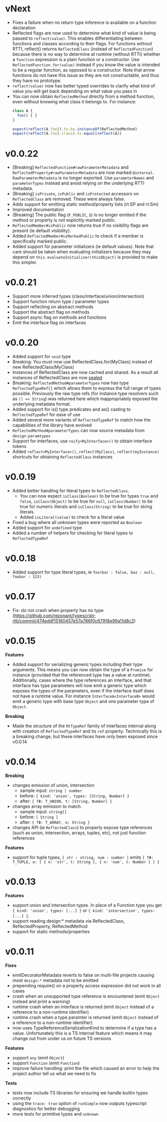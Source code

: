 # vNext
- Fixes a failure when no return type inference is available on a function declaration
- Reflected flags are now used to determine what kind of value is being passed to `reflect(value)`. This enables 
  differentiating between functions and classes according to their flags. For functions without RTTI, reflect() returns
  `ReflectedClass` (instead of `ReflectedFunction`) because there is no way to determine at runtime (without RTTI)
  whether a `function` expression is a plain function or a constructor. Use `ReflectedFunction.for(value)` instead if 
  you know the value is intended to be a regular function, as opposed to a constructor. Note that arrow functions do 
  not have this issue as they are not constructable, and thus they have no prototype.
- `reflect(value)` now has better typed overrides to clarify what kind of value you will get back depending on what value
  you pass in
- You can now obtain `ReflectedMethod` directly from a method function, even without knowing what class it belongs to.
  For instance:
  ```typescript
  class A {
    foo() { }
  }

  expect(reflect(A.foo)).to.be.instanceOf(ReflectedMethod)
  expect(reflect(A.foo).class).to.equal(reflect(A))
  ```

# v0.0.22

- [Breaking] `ReflectedFunction#rawParameterMetadata` and `ReflectedProperty#rawParameterMetadata` are now marked 
  `@internal`. `RawParameterMetadata` is no longer exported. Use `parameterNames` and `parameterTypes` instead and 
  avoid relying on the underlying RTTI metadata.
- [Breaking] `isPrivate`, `isPublic` and `isProtected` accessors on `ReflectedClass` are removed. These were always 
  false.
- Adds support for emitting static method/property lists (rt:SP and rt:Sm)
- Improved documentation
- [Breaking] The public flag (`F_PUBLIC`, `$`) is no longer emitted if the method or property is not explicitly marked public.
- `ReflectedMember#isPublic` now returns true if no visibility flags are present (ie default visibility).
- Added `ReflectedMember#isMarkedPublic` to check if a member is specifically marked public.
- Added support for parameter initializers (ie default values). Note that care should be taken when evaluating initializers
  because they may depend on `this`. `evaluateInitializer(thisObject)` is provided to make this simpler.

# v0.0.21
- Support more inferred types (class/interface/union/intersection)
- Support function return type / parameter types
- Support reflecting on abstract methods
- Support the abstract flag on methods
- Support async flag on methods and functions
- Emit the interface flag on interfaces

# v0.0.20

- Added support for `void` type
- Breaking: You must now use ReflectedClass.for(MyClass) instead of new ReflectedClass(MyClass)
- Instances of ReflectedClass are now cached and shared. As a result all 
  instances of ReflectedClass are now [sealed](https://developer.mozilla.org/en-US/docs/Web/JavaScript/Reference/Global_Objects/Object/seal)
- Breaking: `ReflectedMethod#parameterTypes` now has type `ReflectedTypeRef[]` 
  which allows them to express the full range of types possible. Previously the raw type refs (for instance type 
  resolvers such as `() => String`) was returned here which inappropriately exposed the underlying metadata format.
- Added support for is() type predicates and as() casting to `ReflectedTypeRef` 
  for ease of use
- Added several more variants of `ReflectedTypeRef` to match how the 
  capabilities of the library have evolved
- `ReflectedMethod#parameterTypes` can now source metadata from `design:paramtypes`
- Support for interfaces, use `reify<MyInterface>()` to obtain interface tokens
- Added `reflect<MyInterface>()`, `reflect(MyClass)`, `reflect(myInstance)` shortcuts for obtaining 
  `ReflectedClass` instances

# v0.0.19

- Added better handling for literal types to `ReflectedClass`.
    * You can now expect `isClass(Boolean)` to be true for types `true` and `false`, `isClass(Object)` to be true for 
      `null`, `isClass(Number)` to be true for numeric literals and `isClass(String)` to be true for string literals.
    * Added `isLiteral(value)` to check for a literal value
- Fixed a bug where all unknown types were reported as `Boolean`
- Added support for `undefined` type
- Added a number of helpers for checking for literal types to `ReflectedTypeRef`

# v0.0.18

- Added support for type literal types, ie `foo(bar : false, baz : null, foobar : 123)`

# v0.0.17

- Fix: do not crash when property has no type (https://github.com/rezonant/typescript-rtti/commit/474eddf15160457e57a786f0c67918e99a11d8c2)

# v0.0.15

**Features**
- Added support for serializing generic types including their type arguments. This means you can now obtain the type of a `Promise` for instance (provided that the referenced type has a value at runtime). Additionally, cases where the type references an interface, and that interface has type parameters will now emit a generic type which exposes the types of the parameters, even if the interface itself does not have a runtime value. For instance `InterfaceA<InterfaceB>` would emit a generic type with base type `Object` and one parameter type of `Object`.

**Breaking**
- Made the structure of the `RtTypeRef` family of interfaces internal along with creation of `ReflectedTypeRef` and its `ref` property.
  Technically this is a breaking change, but these interfaces have only been exposed since v0.0.14

# v0.0.14

**Breaking**
- changes emission of union, intersection
  * sample input: `string | number` 
  * before: `{ kind: 'union', types: [String, Number] }`
  * after: `{ TΦ: T_UNION, t: [String, Number] }`
- changes array emission to match. 
  * sample input: `string[]`
  * before: `[ String ]`
  * after: `{ TΦ: T_ARRAY, e: String }`
- changes API (ie `ReflectedClass`) to properly expose type references (such as union, intersection, arrays, tuples, etc), not just function references

**Features**
- support for tuple types, `[ str : string, num : number ]` emits `{ TΦ: T_TUPLE, e: [ { n: 'str', t: String }, { n: 'num', t: Number } ] }`

# v0.0.13

**Features**
- support union and intersection types. In place of a Function type you get `{ kind: 'union', types: [...] }` or `{ kind: 'intersection', types: [...] }`.
- support reading design:* metadata via ReflectedClass, ReflectedProperty, ReflectedMethod
- support for static methods/properties
# v0.0.11

**Fixes**
- emitDecoratorMetadata reverts to false on multi-file projects causing most `design:*` metadata not to be emitted
- prepending require() on a property access expression did not work in all cases
- crash when an unsupported type reference is encountered (emit `Object` instead and print a warning)
- runtime crash when an interface is returned (emit `Object` instead of a reference to a non-runtime identifier)
- runtime crash when a type paramter is returned (emit `Object` instead of a reference to a non-runtime identifier)
- now uses TypeReferenceSerializationKind to determine if a type has a value. Unfortunately this is a TS internal feature
  which means it may change out from under us on future TS versions

**Features**
- support `any` (emit `Object`)
- support `Function` (emit `Function`)
- improve failure handling: print the file which caused an error to help the project author tell us what we need to fix

**Tests**
- tests now include TS libraries for ensuring we handle builtin types correctly
- using the `trace: true` option of `runSimple` now outputs typescript diagnostics for better debugging
- more tests for primitive types and `unknown`
